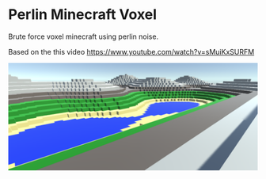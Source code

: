 # Perlin Minecraft Voxel

Brute force voxel minecraft using perlin noise.

Based on the this video https://www.youtube.com/watch?v=sMuiKxSURFM

![ScreenShot1](/perlin_voxel_craft.png)

